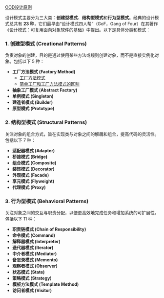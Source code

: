 [OOD设计原则](./1.OOD原则.md)

设计模式主要分为三大类：**创建型模式**、**结构型模式**和**行为型模式**。经典的设计模式总共有 **23 种**，它们最早由“设计模式四人帮”（GoF，Gang of Four）在其著作《设计模式：可复用面向对象软件的基础》中提出。以下是具体分类和模式：

### 1. 创建型模式 (Creational Patterns)

负责对象的创建，目的是通过使用某些方法或规则创建对象，而不是直接实例化对象。包括以下 5 种：

- **工厂方法模式 (Factory Method)**
  - [工厂方法模式](./工厂方法模式/1.工厂方法模式.md)
  - [简单工厂和工厂方法模式的区别](./工厂方法模式/2.简单工厂和工厂方法模式.md)
- **抽象工厂模式 (Abstract Factory)**
- **单例模式 (Singleton)**
- **建造者模式 (Builder)**
- **原型模式 (Prototype)**

### 2. 结构型模式 (Structural Patterns)

关注对象的组合方式，旨在实现类与对象之间的解耦和组合，提高代码的灵活性。包括以下 7 种：

- **适配器模式 (Adapter)**
- **桥接模式 (Bridge)**
- **组合模式 (Composite)**
- **装饰模式 (Decorator)**
- **外观模式 (Facade)**
- **享元模式 (Flyweight)**
- **代理模式 (Proxy)**

### 3. 行为型模式 (Behavioral Patterns)

关注对象之间的交互与职责分配，以便更高效地完成任务和增加系统的可扩展性。包括以下 11 种：

- **职责链模式 (Chain of Responsibility)**
- **命令模式 (Command)**
- **解释器模式 (Interpreter)**
- **迭代器模式 (Iterator)**
- **中介者模式 (Mediator)**
- **备忘录模式 (Memento)**
- **观察者模式 (Observer)**
- **状态模式 (State)**
- **策略模式 (Strategy)**
- **模板方法模式 (Template Method)**
- **访问者模式 (Visitor)**
